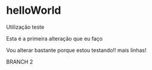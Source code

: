 # helloWorld
Utilização teste

Esta é a primeira alteração que eu faço



Vou alterar bastante porque estou testando!! mais linhas!

BRANCH 2
